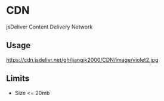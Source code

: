 # CDN
jsDeliver Content Delivery Network

## Usage
https://cdn.jsdelivr.net/gh/jiangjk2000/CDN/image/violet2.jpg

## Limits
- Size <= 20mb
